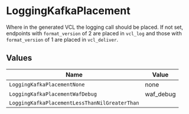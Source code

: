 # LoggingKafkaPlacement

Where in the generated VCL the logging call should be placed. If not set, endpoints with `format_version` of 2 are placed in `vcl_log` and those with `format_version` of 1 are placed in `vcl_deliver`.



## Values

| Name                                          | Value                                         |
| --------------------------------------------- | --------------------------------------------- |
| `LoggingKafkaPlacementNone`                   | none                                          |
| `LoggingKafkaPlacementWafDebug`               | waf_debug                                     |
| `LoggingKafkaPlacementLessThanNilGreaterThan` | <nil>                                         |